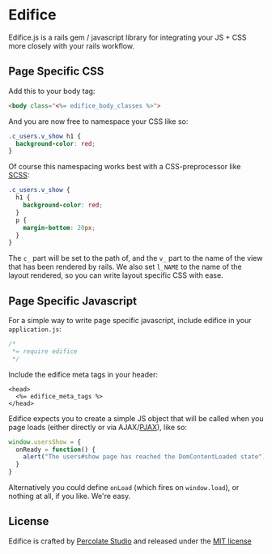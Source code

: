 Edifice
=======

Edifice.js is a rails gem / javascript library for integrating your JS + CSS more closely with your rails workflow. 

Page Specific CSS
-----------------

Add this to your body tag:

```html
<body class="<%= edifice_body_classes %>">
```

And you are now free to namespace your CSS like so:

```css
.c_users.v_show h1 {
  background-color: red;
}
```

Of course this namespacing works best with a CSS-preprocessor like [SCSS](http://sass-lang.com/):

```css
.c_users.v_show {
  h1 {
    background-color: red;
  }
  p {
    margin-bottom: 20px;
  }
}
```

The `c_` part will be set to the path of, and the `v_` part to the name of the view that has been rendered by rails. We also set `l_NAME` to the name of the layout rendered, so you can write layout specific CSS with ease.

Page Specific Javascript
------------------------

For a simple way to write page specific javascript, include edifice in your `application.js`:

```js
/*
 *= require edifice
 */
```

Include the edifice meta tags in your header:

```erb
<head>
  <%= edifice_meta_tags %>
</head>
```

Edifice expects you to create a simple JS object that will be called when you page loads (either directly or via AJAX/[PJAX](https://github.com/defunkt/jquery-pjax)), like so:

```js
window.usersShow = {
  onReady = function() {
    alert("The users#show page has reached the DomContentLoaded state");
  }
}
```

Alternatively you could define `onLoad` (which fires on `window.load`), or nothing at all, if you like. We're easy.


License
-------

Edifice is crafted by [Percolate Studio](http://percolatestudio.com) and released under the [MIT license](www.opensource.org/licenses/MIT)
